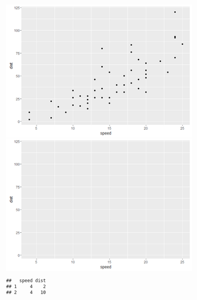 ![](IS4250_Tut1_files/figure-markdown_strict/unnamed-chunk-2-1.png)![](IS4250_Tut1_files/figure-markdown_strict/unnamed-chunk-2-2.png)  

    ##   speed dist
    ## 1     4    2
    ## 2     4   10
